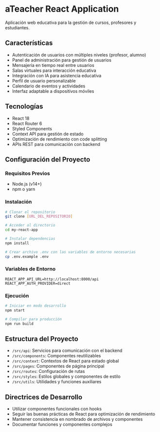 # aTeacher React Application

Aplicación web educativa para la gestión de cursos, profesores y estudiantes.

## Características

- Autenticación de usuarios con múltiples niveles (profesor, alumno)
- Panel de administración para gestión de usuarios
- Mensajería en tiempo real entre usuarios
- Salas virtuales para interacción educativa
- Integración con IA para asistencia educativa
- Perfil de usuario personalizable
- Calendario de eventos y actividades
- Interfaz adaptable a dispositivos móviles

## Tecnologías

- React 18
- React Router 6
- Styled Components
- Context API para gestión de estado
- Optimización de rendimiento con code splitting
- APIs REST para comunicación con backend

## Configuración del Proyecto

### Requisitos Previos

- Node.js (v14+)
- npm o yarn

### Instalación

```bash
# Clonar el repositorio
git clone [URL_DEL_REPOSITORIO]

# Acceder al directorio
cd my-react-app

# Instalar dependencias
npm install

# Crear archivo .env con las variables de entorno necesarias
cp .env.example .env
```

### Variables de Entorno

```
REACT_APP_API_URL=http://localhost:8000/api
REACT_APP_AUTH_PROVIDER=direct
```

### Ejecución

```bash
# Iniciar en modo desarrollo
npm start

# Compilar para producción
npm run build
```

## Estructura del Proyecto

- `/src/api`: Servicios para comunicación con el backend
- `/src/components`: Componentes reutilizables
- `/src/context`: Contextos de React para estado global
- `/src/pages`: Componentes de página principal
- `/src/routes`: Configuración de rutas
- `/src/styles`: Estilos globales y componentes de estilo
- `/src/utils`: Utilidades y funciones auxiliares

## Directrices de Desarrollo

- Utilizar componentes funcionales con hooks
- Seguir las buenas prácticas de React para optimización de rendimiento
- Mantener consistencia en nombrado de archivos y componentes
- Documentar funciones y componentes complejos
